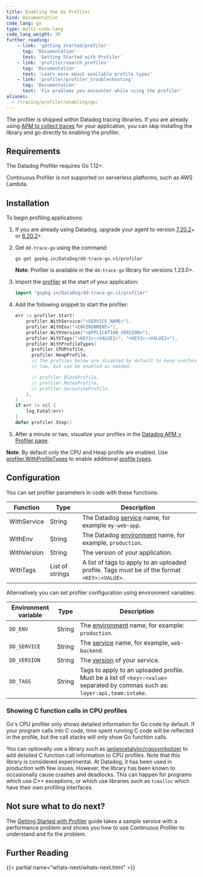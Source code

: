 ```yaml
---
title: Enabling the Go Profiler
kind: Documentation
code_lang: go
type: multi-code-lang
code_lang_weight: 30
further_reading:
    - link: 'getting_started/profiler'
      tag: 'Documentation'
      text: 'Getting Started with Profiler'
    - link: 'profiler/search_profiles'
      tag: 'Documentation'
      text: 'Learn more about available profile types'
    - link: 'profiler/profiler_troubleshooting'
      tag: 'Documentation'
      text: 'Fix problems you encounter while using the profiler'
aliases:
  - /tracing/profiler/enabling/go/
---
```


The profiler is shipped within Datadog tracing libraries. If you are already using [APM to collect traces][1] for your application, you can skip installing the library and go directly to enabling the profiler.

## Requirements

The Datadog Profiler requires Go 1.12+.

Continuous Profiler is not supported on serverless platforms, such as AWS Lambda.

## Installation

To begin profiling applications:

1. If you are already using Datadog, upgrade your agent to version [7.20.2][2]+ or [6.20.2][3]+.

2. Get `dd-trace-go` using the command:

    ```shell
    go get gopkg.in/DataDog/dd-trace-go.v1/profiler
    ```

     **Note**: Profiler is available in the `dd-trace-go` library for versions 1.23.0+.

3. Import the [profiler][4] at the start of your application:

    ```Go
    import "gopkg.in/DataDog/dd-trace-go.v1/profiler"
    ```

4. Add the following snippet to start the profiler:

    ```Go
    err := profiler.Start(
        profiler.WithService("<SERVICE_NAME>"),
        profiler.WithEnv("<ENVIRONMENT>"),
        profiler.WithVersion("<APPLICATION_VERSION>"),
        profiler.WithTags("<KEY1>:<VALUE1>", "<KEY2>:<VALUE2>"),
        profiler.WithProfileTypes(
          profiler.CPUProfile,
          profiler.HeapProfile,
          // The profiles below are disabled by default to keep overhead
          // low, but can be enabled as needed.

          // profiler.BlockProfile,
          // profiler.MutexProfile,
          // profiler.GoroutineProfile,
        ),
    )
    if err != nil {
        log.Fatal(err)
    }
    defer profiler.Stop()
    ```

4. After a minute or two, visualize your profiles in the [Datadog APM > Profiler page][5].

**Note**: By default only the CPU and Heap profile are enabled. Use [profiler.WithProfileTypes][6] to enable additional [profile types][7].

## Configuration

You can set profiler parameters in code with these functions:

| Function | Type          | Description                                                                                                  |
| ---------------- | ------------- | ------------------------------------------------------------------------------------------------------------ |
|  WithService     | String        | The Datadog [service][8] name, for example `my-web-app`.             |
|  WithEnv         | String        | The Datadog [environment][9] name, for example, `production`.         |
|  WithVersion     | String        | The version of your application.                                                                             |
|  WithTags        | List of strings        | A list of tags to apply to an uploaded profile. Tags must be of the format `<KEY>:<VALUE>`. |

Alternatively you can set profiler configuration using environment variables:

| Environment variable                             | Type          | Description                                                                                      |
| ------------------------------------------------ | ------------- | ------------------------------------------------------------------------------------------------ |
| `DD_ENV`                                         | String        | The [environment][8] name, for example: `production`. |
| `DD_SERVICE`                                     | String        | The [service][8] name, for example, `web-backend`. |
| `DD_VERSION`                                     | String        | The [version][8] of your service. |
| `DD_TAGS`                                        | String        | Tags to apply to an uploaded profile. Must be a list of `<key>:<value>` separated by commas such as: `layer:api,team:intake`.   |

### Showing C function calls in CPU profiles

Go's CPU profiler only shows detailed information for Go code by default. If your program calls into C code, time spent running C code will be reflected in the profile, but the call stacks will only show Go function calls.

You can optionally use a library such as [ianlancetalylor/cgosymbolizer][10] to add detailed C function call information to CPU profiles. Note that this library is considered experimental. At Datadog, it has been used in production with few issues. However, the library has been known to occasionally cause crashes and deadlocks. This can happen for programs which use C++ exceptions, or which use libraries such as `tcmalloc` which have their own profiling interfaces.

## Not sure what to do next?

The [Getting Started with Profiler][9] guide takes a sample service with a performance problem and shows you how to use Continuous Profiler to understand and fix the problem.

## Further Reading

{{< partial name="whats-next/whats-next.html" >}}

[1]: /tracing/trace_collection/
[2]: https://app.datadoghq.com/account/settings#agent/overview
[3]: https://app.datadoghq.com/account/settings?agent_version=6#agent
[4]: https://godoc.org/gopkg.in/DataDog/dd-trace-go.v1/profiler#pkg-constants
[5]: https://app.datadoghq.com/profiling
[6]: https://pkg.go.dev/gopkg.in/DataDog/dd-trace-go.v1/profiler#WithProfileTypes
[7]: https://pkg.go.dev/gopkg.in/DataDog/dd-trace-go.v1/profiler#ProfileType
[8]: /getting_started/tagging/unified_service_tagging
[9]: /getting_started/profiler/
[10]: https://pkg.go.dev/ianlancetaylor/cgosymbolizer
